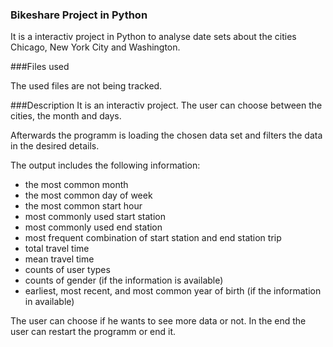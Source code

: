 ### Bikeshare Project in Python

It is a interactiv project in Python to analyse date sets about the cities Chicago, New York City and Washington.

###Files used

The used files are not being tracked.


###Description
It is an interactiv project.
The user can choose between the cities, the month and days.

Afterwards the programm is loading the chosen data set and filters the data in the desired details.

The output includes the following information:
- the most common month
- the most common day of week
- the most common start hour
- most commonly used start station
- most commonly used end station
- most frequent combination of start station and end station trip
- total travel time
- mean travel time
- counts of user types
- counts of gender (if the information is available)
- earliest, most recent, and most common year of birth (if the information in available)

The user can choose if he wants to see more data or not.
In the end the user can restart the programm or end it.
